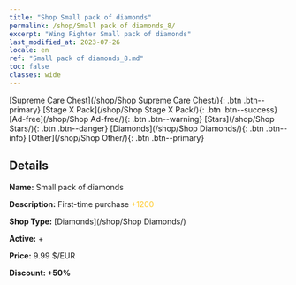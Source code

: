 ```yaml
---
title: "Shop Small pack of diamonds"
permalink: /shop/Small pack of diamonds_8/
excerpt: "Wing Fighter Small pack of diamonds"
last_modified_at: 2023-07-26
locale: en
ref: "Small pack of diamonds_8.md"
toc: false
classes: wide
---
```



  [Supreme Care Chest](/shop/Shop Supreme Care Chest/){: .btn .btn--primary}   [Stage X Pack](/shop/Shop Stage X Pack/){: .btn .btn--success}   [Ad-free](/shop/Shop Ad-free/){: .btn .btn--warning}   [Stars](/shop/Shop Stars/){: .btn .btn--danger}   [Diamonds](/shop/Shop Diamonds/){: .btn .btn--info}   [Other](/shop/Shop Other/){: .btn .btn--primary} 

## Details

 **Name:** Small pack of diamonds 

 **Description:** First-time purchase <span style="color: #FFC926">+1200</span><br/><span style="color: #ffffff;"></span>

 **Shop Type:** [Diamonds](/shop/Shop Diamonds/)

 **Active:** + 

 **Price:** 9.99 $/EUR 

 **Discount: +50%** 


